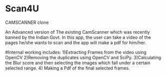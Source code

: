 # Scan4U
CAMSCANNER clone

An Advanced version of The existing CamScanner which was recently banned by the Indian Govt.
In this app, the user can take a video of the pages he/she wants to scan and the app will make a pdf  for him/her.

#Internal working includes:
1)Extracting Frames from the video using OpenCV
2)Removing the duplicates using OpenCV and SciPy.
3)Calculating the Blur score and then selecting the images which fall under a certain selected range.
4) Making a Pdf of the final selected frames.
